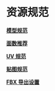 # 资源规范

**[模型规范](./2-model-specification)** 

**[面数推荐](./3-face-recommended)** 

**[UV 规范](./4-UV-specification)** 

**[贴图规范](./5-texture-specification)** 

**[FBX 导出设置](./6-FBX-export-settings)**